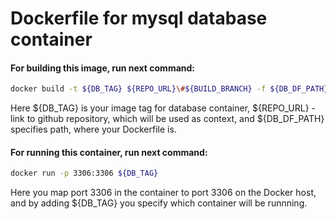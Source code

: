 # Dockerfile for mysql database container
#### For building this image, run next command:
```bash
docker build -t ${DB_TAG} ${REPO_URL}\#${BUILD_BRANCH} -f ${DB_DF_PATH} 
```
Here ${DB_TAG} is your image tag for database container, ${REPO_URL} - link to github repository, which will be used as context, and ${DB_DF_PATH} specifies path, where your Dockerfile is.

#### For running this container, run next command:
```bash
docker run -p 3306:3306 ${DB_TAG}
```
Here you map port 3306 in the container to port 3306 on the Docker host, and by adding ${DB_TAG} you specify which container will be runnning.
